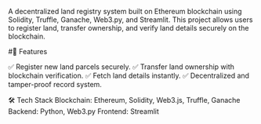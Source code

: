 A decentralized land registry system built on Ethereum blockchain using Solidity, Truffle, Ganache, Web3.py, and Streamlit. This project allows users to register land, transfer ownership, and verify land details securely on the blockchain.

#🚀 Features

✅ Register new land parcels securely. ✅ Transfer land ownership with blockchain verification. ✅ Fetch land details instantly. ✅ Decentralized and tamper-proof record system.

🛠 Tech Stack Blockchain: Ethereum, Solidity, Web3.js, Truffle, Ganache Backend: Python, Web3.py Frontend: Streamlit
